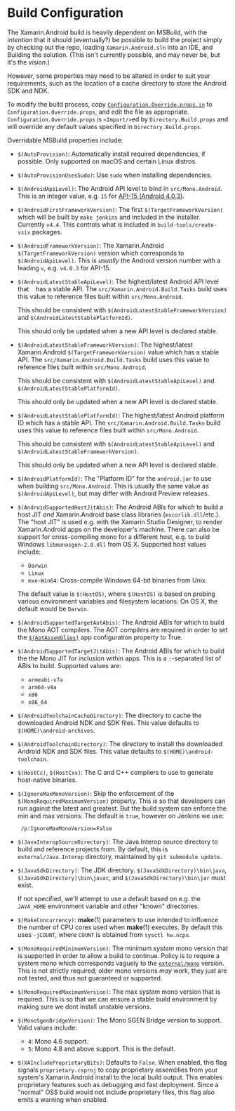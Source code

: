 # Build Configuration

The Xamarin.Android build is heavily dependent on MSBuild, with the *intention*
that it should (eventually?) be possible to build the project simply by
checking out the repo, loading `Xamarin.Android.sln` into an IDE, and Building
the solution. (This isn't currently possible, and may never be, but it's
the *vision*.)

However, some properties may need to be altered in order to suit your
requirements, such as the location of a cache directory to store
the Android SDK and NDK.

To modify the build process, copy
[`Configuration.Override.props.in`](../../Configuration.Override.props.in)
to `Configuration.Override.props`, and edit the file as appropriate.
`Configuration.Override.props` is `<Import/>`ed by `Directory.Build.props`
and will override any default values specified in `Directory.Build.props`.

Overridable MSBuild properties include:

  * `$(AutoProvision)`: Automatically install required dependencies, if possible.
    Only supported on macOS and certain Linux distros.

  * `$(AutoProvisionUsesSudo)`: Use `sudo` when installing dependencies.

  * `$(AndroidApiLevel)`: The Android API level to bind in `src/Mono.Android`.
    This is an integer value, e.g. `15` for
    [API-15 (Android 4.0.3)](http://developer.android.com/about/versions/android-4.0.3.html).

  * `$(AndroidFirstFrameworkVersion)`: The first `$(TargetFrameworkVersion)`
    which will be built by `make jenkins` and included in the installer.
    Currently `v4.4`.
    This controls what is included in `build-tools/create-vsix` packages.

  * `$(AndroidFrameworkVersion)`: The Xamarin.Android `$(TargetFrameworkVersion)`
    version which corresponds to `$(AndroidApiLevel)`. This is *usually* the
    Android version number with a leading `v`, e.g. `v4.0.3` for API-15.

  * `$(AndroidLatestStableApiLevel)`: The highest/latest Android API level that
    has a stable API. The `src/Xamarin.Android.Build.Tasks` build uses this
    value to reference files built within `src/Mono.Android`.

    This should be consistent with `$(AndroidLatestStableFrameworkVersion)` and
    `$(AndroidLatestStablePlatformId)`.

    This should only be updated when a new API level is declared stable.

  * `$(AndroidLatestStableFrameworkVersion)`: The highest/latest Xamarin.Android
    `$(TargetFrameworkVersion)` value which has a stable API.
    The `src/Xamarin.Android.Build.Tasks` build uses this value to reference
    files built within `src/Mono.Android`.

    This should be consistent with `$(AndroidLatestStableApiLevel)` and
    `$(AndroidLatestStablePlatformId)`.

    This should only be updated when a new API level is declared stable.

  * `$(AndroidLatestStablePlatformId)`: The highest/latest Android platform ID
    which has a stable API.
    The `src/Xamarin.Android.Build.Tasks` build uses this value to reference
    files built within `src/Mono.Android`.

    This should be consistent with `$(AndroidLatestStableApiLevel)` and
    `$(AndroidLatestStableFrameworkVersion)`.

    This should only be updated when a new API level is declared stable.

  * `$(AndroidPlatformId)`: The "Platform ID" for the `android.jar` to use when
    building `src/Mono.Android`. This is usually the same value as
    `$(AndroidApiLevel)`, but may differ with Android Preview releases.

  * `$(AndroidSupportedHostJitAbis)`: The Android ABIs for which to build a
    host JIT *and* Xamarin.Android base class libraries (`mscorlib.dll`/etc.).
    The "host JIT" is used e.g. with the Xamarin Studio Designer, to render
    Xamarin.Android apps on the developer's machine.
    There can also be support for cross-compiling mono for a different
    host, e.g. to build Windows `libmonosgen-2.0.dll` from OS X.
    Supported host values include:

      * `Darwin`
      * `Linux`
      * `mxe-Win64`: Cross-compile Windows 64-bit binaries from Unix.

    The default value is `$(HostOS)`, where `$(HostOS)` is based on probing
    various environment variables and filesystem locations.
    On OS X, the default would be `Darwin`.

  * `$(AndroidSupportedTargetAotAbis)`: The Android ABIs for which to build the
    Mono AOT compilers. The AOT compilers are required in order to set the
    [`$(AotAssemblies)`][aot-assemblies] app configuration property to True.

    [aot-assemblies]: https://developer.xamarin.com/guides/android/under_the_hood/build_process/#AotAssemblies

  * `$(AndroidSupportedTargetJitAbis)`: The Android ABIs for which to build the
    the Mono JIT for inclusion within apps. This is a `:`-separated list of
    ABIs to build. Supported values are:

      * `armeabi-v7a`
      * `arm64-v8a`
      * `x86`
      * `x86_64`

  * `$(AndroidToolchainCacheDirectory)`: The directory to cache the downloaded
    Android NDK and SDK files. This value defaults to
    `$(HOME)\android-archives`.

  * `$(AndroidToolchainDirectory)`: The directory to install the downloaded
    Android NDK and SDK files. This value defaults to
    `$(HOME)\android-toolchain`.

  * `$(HostCc)`, `$(HostCxx)`: The C and C++ compilers to use to generate
    host-native binaries.

  * `$(IgnoreMaxMonoVersion)`: Skip the enforcement of the `$(MonoRequiredMaximumVersion)`
    property. This is so that developers can run against the latest
    and greatest. But the build system can enforce the min and max 
    versions. The default is `true`, however on Jenkins we use:

         /p:IgnoreMaxMonoVersion=False

  * `$(JavaInteropSourceDirectory)`: The Java.Interop source directory to
    build and reference projects from. By default, this is
    `external/Java.Interop` directory, maintained by `git submodule update`.

  * `$(JavaSdkDirectory)`: The JDK directory.  `$(JavaSdkDirectory)\bin\java`,
    `$(JavaSdkDirectory)\bin\javac`, and `$(JavaSdkDirectory)\bin\jar` must
    exist.

    If not specified, we'll attempt to use a default based on e.g. the
    `JAVA_HOME` environment variable and other "known" directories.

  * `$(MakeConcurrency)`: **make**(1) parameters to use intended to influence
    the number of CPU cores used when **make**(1) executes. By default this uses
    `-jCOUNT`, where `COUNT` is obtained from `sysctl hw.ncpu`.

  * `$(MonoRequiredMinimumVersion)`: The minimum *system* mono version that is
    supported in order to allow a build to continue. Policy is to require a
    system mono which corresponds vaguely to the [`external/mono`](external)
    version. This is not strictly required; older mono versions *may* work, they
    just are not tested, and thus not guaranteed or supported.

  * `$(MonoRequiredMaximumVersion)`: The max *system* mono version that is
    required. This is so that we can ensure a stable build environment by
    making sure we dont install unstable versions.

  * `$(MonoSgenBridgeVersion)`: The Mono SGEN Bridge version to support.
    Valid values include:

      * `4`: Mono 4.6 support.
      * `5`: Mono 4.8 and above support. This is the default.

  * `$(XAIncludeProprietaryBits)`: Defaults to `False`. When enabled, this flag
    signals `proprietary.csproj` to copy proprietary assemblies from your system's
    Xamarin.Android install to the local build output. This enables proprietary
    features such as debugging and fast deployment. Since a "normal" OSS build would
    not include proprietary files, this flag also emits a warning when enabled.
